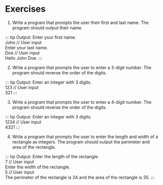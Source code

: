 # Exercises

1. Write a program that prompts the user their first and last name. The program should output their name.  

::: tip Output:
Enter your first name.  
John // User input  
Enter your last name.  
Doe // User input  
Hello John Doe.
:::

2. Write a program that prompts the user to enter a 3-digit number.  The program should reverse the order of the digits.  

::: tip Output:
Enter an integer with 3 digits.  
123 // User input  
321
:::

3. Write a program that prompts the user to enter a 4-digit number.  The program should reverse the order of the digits.  

::: tip Output:
Enter an integer with 3 digits.  
1234 // User input  
4321
:::

4. Write a program that prompts the user to enter the length and width of a rectangle as integers.  The program should output the perimeter and area of the rectangle.  

::: tip Output:
Enter the length of the rectangle.  
7 // User input  
Enter the width of the rectangle.  
5 // User input  
The perimeter of the rectangle is 24 and the area of the rectangle is 35.
:::